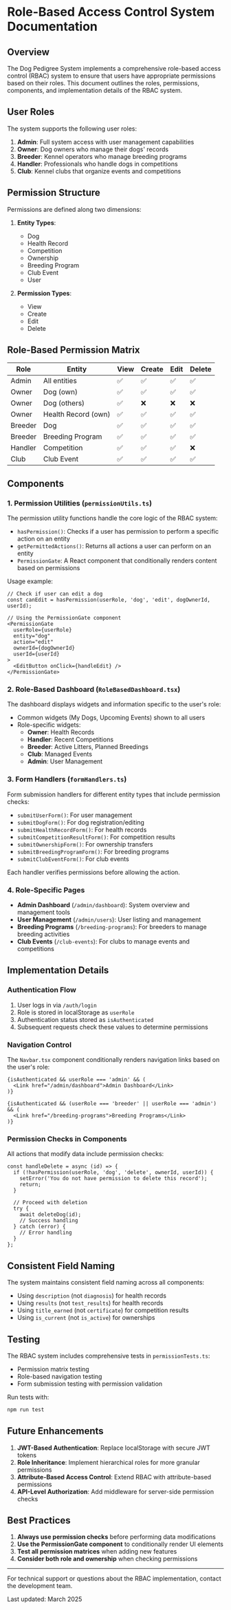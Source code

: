 # Role-Based Access Control System Documentation

## Overview

The Dog Pedigree System implements a comprehensive role-based access control (RBAC) system to ensure that users have appropriate permissions based on their roles. This document outlines the roles, permissions, components, and implementation details of the RBAC system.

## User Roles

The system supports the following user roles:

1. **Admin**: Full system access with user management capabilities
2. **Owner**: Dog owners who manage their dogs' records
3. **Breeder**: Kennel operators who manage breeding programs
4. **Handler**: Professionals who handle dogs in competitions
5. **Club**: Kennel clubs that organize events and competitions

## Permission Structure

Permissions are defined along two dimensions:

1. **Entity Types**:
   - Dog
   - Health Record
   - Competition
   - Ownership
   - Breeding Program
   - Club Event
   - User

2. **Permission Types**:
   - View
   - Create
   - Edit
   - Delete

## Role-Based Permission Matrix

| Role    | Entity              | View | Create | Edit | Delete |
|---------|---------------------|------|--------|------|--------|
| Admin   | All entities        | ✅    | ✅      | ✅    | ✅      |
| Owner   | Dog (own)           | ✅    | ✅      | ✅    | ✅      |
| Owner   | Dog (others)        | ✅    | ❌      | ❌    | ❌      |
| Owner   | Health Record (own) | ✅    | ✅      | ✅    | ✅      |
| Breeder | Dog                 | ✅    | ✅      | ✅    | ✅      |
| Breeder | Breeding Program    | ✅    | ✅      | ✅    | ✅      |
| Handler | Competition         | ✅    | ✅      | ✅    | ❌      |
| Club    | Club Event          | ✅    | ✅      | ✅    | ✅      |

## Components

### 1. Permission Utilities (`permissionUtils.ts`)

The permission utility functions handle the core logic of the RBAC system:

- `hasPermission()`: Checks if a user has permission to perform a specific action on an entity
- `getPermittedActions()`: Returns all actions a user can perform on an entity
- `PermissionGate`: A React component that conditionally renders content based on permissions

Usage example:

```tsx
// Check if user can edit a dog
const canEdit = hasPermission(userRole, 'dog', 'edit', dogOwnerId, userId);

// Using the PermissionGate component
<PermissionGate 
  userRole={userRole} 
  entity="dog" 
  action="edit" 
  ownerId={dogOwnerId} 
  userId={userId}
>
  <EditButton onClick={handleEdit} />
</PermissionGate>
```

### 2. Role-Based Dashboard (`RoleBasedDashboard.tsx`)

The dashboard displays widgets and information specific to the user's role:

- Common widgets (My Dogs, Upcoming Events) shown to all users
- Role-specific widgets:
  - **Owner**: Health Records
  - **Handler**: Recent Competitions
  - **Breeder**: Active Litters, Planned Breedings
  - **Club**: Managed Events
  - **Admin**: User Management

### 3. Form Handlers (`formHandlers.ts`)

Form submission handlers for different entity types that include permission checks:

- `submitUserForm()`: For user management
- `submitDogForm()`: For dog registration/editing
- `submitHealthRecordForm()`: For health records
- `submitCompetitionResultForm()`: For competition results
- `submitOwnershipForm()`: For ownership transfers
- `submitBreedingProgramForm()`: For breeding programs
- `submitClubEventForm()`: For club events

Each handler verifies permissions before allowing the action.

### 4. Role-Specific Pages

- **Admin Dashboard** (`/admin/dashboard`): System overview and management tools
- **User Management** (`/admin/users`): User listing and management
- **Breeding Programs** (`/breeding-programs`): For breeders to manage breeding activities
- **Club Events** (`/club-events`): For clubs to manage events and competitions

## Implementation Details

### Authentication Flow

1. User logs in via `/auth/login`
2. Role is stored in localStorage as `userRole`
3. Authentication status stored as `isAuthenticated`
4. Subsequent requests check these values to determine permissions

### Navigation Control

The `Navbar.tsx` component conditionally renders navigation links based on the user's role:

```tsx
{isAuthenticated && userRole === 'admin' && (
  <Link href="/admin/dashboard">Admin Dashboard</Link>
)}

{isAuthenticated && (userRole === 'breeder' || userRole === 'admin') && (
  <Link href="/breeding-programs">Breeding Programs</Link>
)}
```

### Permission Checks in Components

All actions that modify data include permission checks:

```tsx
const handleDelete = async (id) => {
  if (!hasPermission(userRole, 'dog', 'delete', ownerId, userId)) {
    setError('You do not have permission to delete this record');
    return;
  }
  
  // Proceed with deletion
  try {
    await deleteDog(id);
    // Success handling
  } catch (error) {
    // Error handling
  }
};
```

## Consistent Field Naming

The system maintains consistent field naming across all components:

- Using `description` (not `diagnosis`) for health records
- Using `results` (not `test_results`) for health records
- Using `title_earned` (not `certificate`) for competition results
- Using `is_current` (not `is_active`) for ownerships

## Testing

The RBAC system includes comprehensive tests in `permissionTests.ts`:

- Permission matrix testing
- Role-based navigation testing
- Form submission testing with permission validation

Run tests with:

```bash
npm run test
```

## Future Enhancements

1. **JWT-Based Authentication**: Replace localStorage with secure JWT tokens
2. **Role Inheritance**: Implement hierarchical roles for more granular permissions
3. **Attribute-Based Access Control**: Extend RBAC with attribute-based permissions
4. **API-Level Authorization**: Add middleware for server-side permission checks

## Best Practices

1. **Always use permission checks** before performing data modifications
2. **Use the PermissionGate component** to conditionally render UI elements
3. **Test all permission matrices** when adding new features
4. **Consider both role and ownership** when checking permissions

---

For technical support or questions about the RBAC implementation, contact the development team.

Last updated: March 2025
